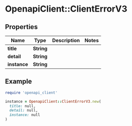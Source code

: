 # OpenapiClient::ClientErrorV3

## Properties

| Name | Type | Description | Notes |
| ---- | ---- | ----------- | ----- |
| **title** | **String** |  |  |
| **detail** | **String** |  |  |
| **instance** | **String** |  |  |

## Example

```ruby
require 'openapi_client'

instance = OpenapiClient::ClientErrorV3.new(
  title: null,
  detail: null,
  instance: null
)
```

